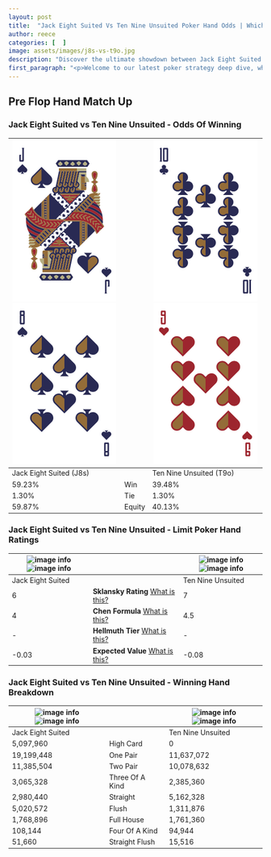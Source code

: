 ```yaml
---
layout: post
title:  "Jack Eight Suited Vs Ten Nine Unsuited Poker Hand Odds | Which Is The Better Hand In Poker? A Complete Guide"
author: reece
categories: [  ]
image: assets/images/j8s-vs-t9o.jpg
description: "Discover the ultimate showdown between Jack Eight Suited and Ten Nine Unsuited in poker! Uncover the odds, strategies, and scenarios where one hand triumphs over the other. Get ready to up your poker game with this thrilling analysis."
first_paragraph: "<p>Welcome to our latest poker strategy deep dive, where we're pitting two distinct hands against each other in a high-stakes showdown: Jack Eight Suited vs Ten Nine Unsuited.</p><p>In the dynamic world of poker, every decision counts, and knowing which hand holds the upper hand is key to your success at the table.</p><p>In this article, we'll dissect these two hands, explore the scenarios where one dominates the other, and equip you with the knowledge to make strategic choices that can tip the odds in your favor.</p><p>Get ready to unravel the intriguing dynamics of these poker hands and elevate your game to new heights.</p>"
---
```




[comment]: # (sp0)

## Pre Flop Hand Match Up

<div class="table hand-ratings" markdown="1"> 



### Jack Eight Suited vs Ten Nine Unsuited - Odds Of Winning


    
| ![image info](assets/images/hand1/j.png) ![image info](assets/images/hand1/8.png) |  | ![image info](assets/images/hand2/t.png) ![image info](assets/images/hand2/9o.png) |
| -------- | -------- | -------- |
| Jack Eight Suited (J8s) |  | Ten Nine Unsuited (T9o) |
| 59.23% | Win | 39.48% |
| 1.30% | Tie | 1.30% |
| 59.87% | Equity | 40.13% |




[comment]: # (sp1)



### Jack Eight Suited vs Ten Nine Unsuited - Limit Poker Hand Ratings


    
| ![image info](https://www.riverpairs.com/assets/images/hand1/j.png) ![image info](https://www.riverpairs.com/assets/images/hand1/8.png) |  | ![image info](https://www.riverpairs.com/assets/images/hand2/t.png) ![image info](https://www.riverpairs.com/assets/images/hand2/9o.png) |
| -------- | -------- | -------- |
| Jack Eight Suited |  | Ten Nine Unsuited |
| 6 | **Sklansky Rating** [What is this?](/sklansky-rating-explained) | 7 |
| 4 | **Chen Formula** [What is this?](/chen-formula-explained) | 4.5 |
| - | **Hellmuth Tier** [What is this?](/Hellmuth-tier-explained) | - |
| -0.03 | **Expected Value** [What is this?](/expected-value-explained) | -0.08 |




[comment]: # (sp2)



### Jack Eight Suited vs Ten Nine Unsuited - Winning Hand Breakdown


    
| ![image info](https://www.riverpairs.com/assets/images/hand1/j.png) ![image info](https://www.riverpairs.com/assets/images/hand1/8.png) |  | ![image info](https://www.riverpairs.com/assets/images/hand2/t.png) ![image info](https://www.riverpairs.com/assets/images/hand2/9o.png) |
| -------- | -------- | -------- |
| Jack Eight Suited |  | Ten Nine Unsuited |
| 5,097,960 | High Card | 0 |
| 19,199,448 | One Pair | 11,637,072 |
| 11,385,504 | Two Pair | 10,078,632 |
| 3,065,328 | Three Of A Kind | 2,385,360 |
| 2,980,440 | Straight | 5,162,328 |
| 5,020,572 | Flush | 1,311,876 |
| 1,768,896 | Full House | 1,761,360 |
| 108,144 | Four Of A Kind | 94,944 |
| 51,660 | Straight Flush | 15,516 |




[comment]: # (sp3)



</div>

[comment]: # (sp4)



[comment]: # (sp5)

